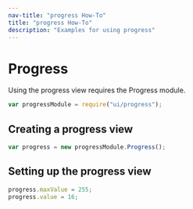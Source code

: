 ```yaml
---
nav-title: "progress How-To"
title: "progress How-To"
description: "Examples for using progress"
---
```

# Progress
Using the progress view requires the Progress module.
``` JavaScript
var progressModule = require("ui/progress");
```
## Creating a progress view
``` JavaScript
var progress = new progressModule.Progress();
```
## Setting up the progress view
``` JavaScript
progress.maxValue = 255;
progress.value = 16;
```
